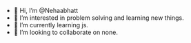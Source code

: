 - 👋 Hi, I’m @Nehaabhatt
- 👀 I’m interested in problem solving and learning new things.
- 🌱 I’m currently learning js.
- 💞️ I’m looking to collaborate on none.

<!---
Nehaabhatt/Nehaabhatt is a ✨ special ✨ repository because its `README.md` (this file) appears on your GitHub profile.
You can click the Preview link to take a look at your changes.
--->
